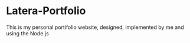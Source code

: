 # Latera-Portfolio
This is my personal portifolio website, designed, implemented by me and using the Node.js
